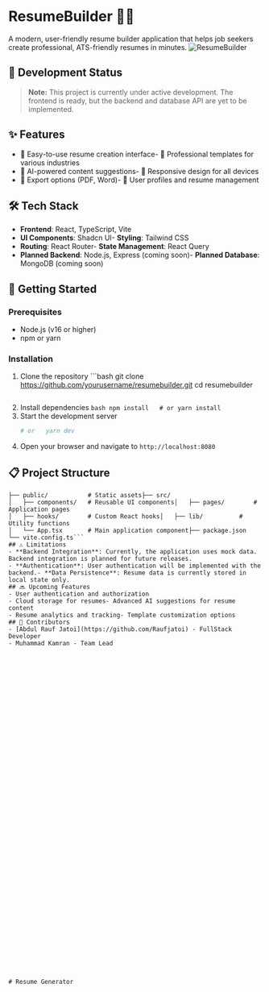 # ResumeBuilder 📄✨
A modern, user-friendly resume builder application that helps job seekers create professional, ATS-friendly resumes in minutes.
![ResumeBuilder](https://img.shields.io/badge/Status-Under%20Development-yellow)
## 🚧 Development Status
> **Note:** This project is currently under active development. The frontend is ready, but the backend and database API are yet to be implemented.
## ✨ Features
- 📝 Easy-to-use resume creation interface- 🎨 Professional templates for various industries
- 🤖 AI-powered content suggestions- 📱 Responsive design for all devices
- 💾 Export options (PDF, Word)- 👤 User profiles and resume management
## 🛠️ Tech Stack
- **Frontend**: React, TypeScript, Vite
- **UI Components**: Shadcn UI- **Styling**: Tailwind CSS
- **Routing**: React Router- **State Management**: React Query
- **Planned Backend**: Node.js, Express (coming soon)- **Planned Database**: MongoDB (coming soon)
## 🚀 Getting Started
### Prerequisites
- Node.js (v16 or higher)
- npm or yarn
### Installation
1. Clone the repository   ```bash
   git clone https://github.com/yourusername/resumebuilder.git   cd resumebuilder
   ```
2. Install dependencies   ```bash
   npm install   # or
   yarn install   ```
3. Start the development server
   ```bash   npm run dev
   # or   yarn dev
   ```
4. Open your browser and navigate to `http://localhost:8080`
## 📋 Project Structure
```resumebuilder/
├── public/           # Static assets├── src/
│   ├── components/   # Reusable UI components│   ├── pages/        # Application pages
│   ├── hooks/        # Custom React hooks│   ├── lib/          # Utility functions
│   └── App.tsx       # Main application component├── package.json
└── vite.config.ts```
## ⚠️ Limitations
- **Backend Integration**: Currently, the application uses mock data. Backend integration is planned for future releases.
- **Authentication**: User authentication will be implemented with the backend.- **Data Persistence**: Resume data is currently stored in local state only.
## 🔜 Upcoming Features
- User authentication and authorization
- Cloud storage for resumes- Advanced AI suggestions for resume content
- Resume analytics and tracking- Template customization options
## 👥 Contributors
- [Abdul Rauf Jatoi](https://github.com/Raufjatoi) - FullStack Developer
- Muhammad Kamran - Team Lead 















































# Resume Generator
